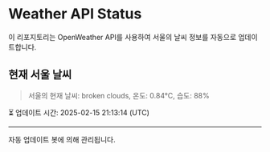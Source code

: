 
# Weather API Status

이 리포지토리는 OpenWeather API를 사용하여 서울의 날씨 정보를 자동으로 업데이트합니다.

## 현재 서울 날씨
> 서울의 현재 날씨: broken clouds, 온도: 0.84°C, 습도: 88%

⏳ 업데이트 시간: 2025-02-15 21:13:14 (UTC)

---
자동 업데이트 봇에 의해 관리됩니다.
